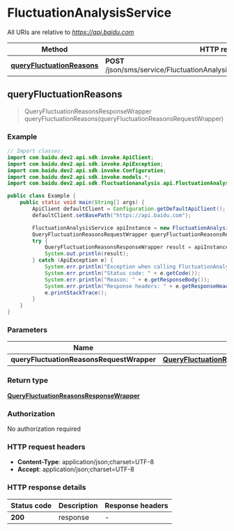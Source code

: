 # FluctuationAnalysisService

All URIs are relative to *https://api.baidu.com*

Method | HTTP request | Description
------------- | ------------- | -------------
[**queryFluctuationReasons**](FluctuationAnalysisService.md#queryFluctuationReasons) | **POST** /json/sms/service/FluctuationAnalysisService/queryFluctuationReasons | 



## queryFluctuationReasons

> QueryFluctuationReasonsResponseWrapper queryFluctuationReasons(queryFluctuationReasonsRequestWrapper)



### Example

```java
// Import classes:
import com.baidu.dev2.api.sdk.invoke.ApiClient;
import com.baidu.dev2.api.sdk.invoke.ApiException;
import com.baidu.dev2.api.sdk.invoke.Configuration;
import com.baidu.dev2.api.sdk.invoke.models.*;
import com.baidu.dev2.api.sdk.fluctuationanalysis.api.FluctuationAnalysisService;

public class Example {
    public static void main(String[] args) {
        ApiClient defaultClient = Configuration.getDefaultApiClient();
        defaultClient.setBasePath("https://api.baidu.com");

        FluctuationAnalysisService apiInstance = new FluctuationAnalysisService(defaultClient);
        QueryFluctuationReasonsRequestWrapper queryFluctuationReasonsRequestWrapper = new QueryFluctuationReasonsRequestWrapper(); // QueryFluctuationReasonsRequestWrapper | 
        try {
            QueryFluctuationReasonsResponseWrapper result = apiInstance.queryFluctuationReasons(queryFluctuationReasonsRequestWrapper);
            System.out.println(result);
        } catch (ApiException e) {
            System.err.println("Exception when calling FluctuationAnalysisService#queryFluctuationReasons");
            System.err.println("Status code: " + e.getCode());
            System.err.println("Reason: " + e.getResponseBody());
            System.err.println("Response headers: " + e.getResponseHeaders());
            e.printStackTrace();
        }
    }
}
```

### Parameters


Name | Type | Description  | Notes
------------- | ------------- | ------------- | -------------
 **queryFluctuationReasonsRequestWrapper** | [**QueryFluctuationReasonsRequestWrapper**](QueryFluctuationReasonsRequestWrapper.md)|  |

### Return type

[**QueryFluctuationReasonsResponseWrapper**](QueryFluctuationReasonsResponseWrapper.md)

### Authorization

No authorization required

### HTTP request headers

- **Content-Type**: application/json;charset=UTF-8
- **Accept**: application/json;charset=UTF-8


### HTTP response details
| Status code | Description | Response headers |
|-------------|-------------|------------------|
| **200** | response |  -  |

